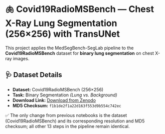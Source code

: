 # 🫁 Covid19RadioMSBench — Chest X-Ray Lung Segmentation (256×256) with TransUNet

This project applies the MedSegBench-SegLab pipeline to the **Covid19RadioMSBench** dataset for **binary lung segmentation** on chest X-ray images.

## 🩺 Dataset Details
- **Dataset:** Covid19RadioMSBench (256×256)
- **Task:** Binary Segmentation *(Lung vs. Background)*
- **Download Link:** [Download from Zenodo](https://zenodo.org/records/13358372/files/covid19radio_256.npz?download=1)
- **MD5 Checksum:** `f1b1de2f1a22d163f553d9b554c742ec`

✅ The only change from previous notebooks is the dataset (Covid19RadioMSBench) and its corresponding resolution and MD5 checksum; all other 13 steps in the pipeline remain identical.

